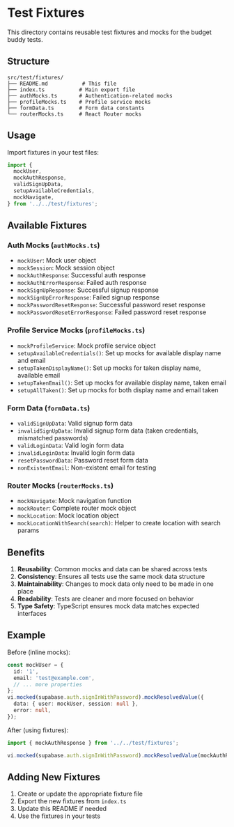 # Test Fixtures

This directory contains reusable test fixtures and mocks for the budget buddy tests.

## Structure

```
src/test/fixtures/
├── README.md           # This file
├── index.ts           # Main export file
├── authMocks.ts       # Authentication-related mocks
├── profileMocks.ts    # Profile service mocks
├── formData.ts        # Form data constants
└── routerMocks.ts     # React Router mocks
```

## Usage

Import fixtures in your test files:

```typescript
import {
  mockUser,
  mockAuthResponse,
  validSignUpData,
  setupAvailableCredentials,
  mockNavigate,
} from '../../test/fixtures';
```

## Available Fixtures

### Auth Mocks (`authMocks.ts`)

- `mockUser`: Mock user object
- `mockSession`: Mock session object
- `mockAuthResponse`: Successful auth response
- `mockAuthErrorResponse`: Failed auth response
- `mockSignUpResponse`: Successful signup response
- `mockSignUpErrorResponse`: Failed signup response
- `mockPasswordResetResponse`: Successful password reset response
- `mockPasswordResetErrorResponse`: Failed password reset response

### Profile Service Mocks (`profileMocks.ts`)

- `mockProfileService`: Mock profile service object
- `setupAvailableCredentials()`: Set up mocks for available display name and email
- `setupTakenDisplayName()`: Set up mocks for taken display name, available email
- `setupTakenEmail()`: Set up mocks for available display name, taken email
- `setupAllTaken()`: Set up mocks for both display name and email taken

### Form Data (`formData.ts`)

- `validSignUpData`: Valid signup form data
- `invalidSignUpData`: Invalid signup form data (taken credentials, mismatched passwords)
- `validLoginData`: Valid login form data
- `invalidLoginData`: Invalid login form data
- `resetPasswordData`: Password reset form data
- `nonExistentEmail`: Non-existent email for testing

### Router Mocks (`routerMocks.ts`)

- `mockNavigate`: Mock navigation function
- `mockRouter`: Complete router mock object
- `mockLocation`: Mock location object
- `mockLocationWithSearch(search)`: Helper to create location with search params

## Benefits

1. **Reusability**: Common mocks and data can be shared across tests
2. **Consistency**: Ensures all tests use the same mock data structure
3. **Maintainability**: Changes to mock data only need to be made in one place
4. **Readability**: Tests are cleaner and more focused on behavior
5. **Type Safety**: TypeScript ensures mock data matches expected interfaces

## Example

Before (inline mocks):
```typescript
const mockUser = {
  id: '1',
  email: 'test@example.com',
  // ... more properties
};
vi.mocked(supabase.auth.signInWithPassword).mockResolvedValue({
  data: { user: mockUser, session: null },
  error: null,
});
```

After (using fixtures):
```typescript
import { mockAuthResponse } from '../../test/fixtures';

vi.mocked(supabase.auth.signInWithPassword).mockResolvedValue(mockAuthResponse as any);
```

## Adding New Fixtures

1. Create or update the appropriate fixture file
2. Export the new fixtures from `index.ts`
3. Update this README if needed
4. Use the fixtures in your tests 